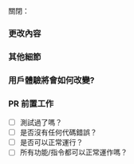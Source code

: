 關閉：<!-- Issue 的連接 (如有) -->

### 更改內容
<!-- 告訴我們為什麼要進行這些更改 -->

### 其他細節
<!-- 例子:
- 為什麼需要這次更改？
- 有什麼功能會被影響？
- 有任何性能上或是功能上的進步嗎？
-->

### 用戶體驗將會如何改變?
<!-- 提供更改前以及更改後的例子，或是提供螢幕截圖 -->

### PR 前置工作 
<!-- 這些工作必須在PR被合併之前完成 -->

- [ ] 測試過了嗎？
- [ ] 是否沒有任何代碼錯誤？
- [ ] 是否可以正常運行？
- [ ] 所有功能/指令都可以正常運作嗎？
